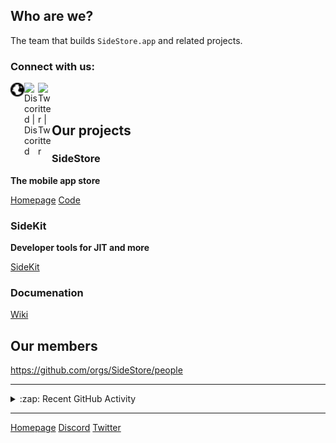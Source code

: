 <!-- 
Docs: How to use GitHub README and actions to auto-generate embedded content.
https://github.com/anuraghazra/github-readme-stats
https://www.youtube.com/watch?v=n6d4KHSKqGk
https://github.com/rahuldkjain/github-profile-readme-generator
 -->

## Who are we?

The team that builds `SideStore.app` and related projects.

### Connect with us:

<!--
[![Website](https://img.shields.io/website?label=sidestore.io&style=for-the-badge&url=https://sidestore.io)](https://sidestore.io)
[![Twitter Follow](https://img.shields.io/twitter/follow/sidestore_io?color=1DA1F2&logo=twitter&style=for-the-badge)](https://twitter.com/intent/follow?original_referer=https%3A%2F%2Fgithub.com%2Fsidestore&screen_name=sidestore)
[![GitHub Followers](https://img.shields.io/github/followers/sidestore?style=for-the-badge)]()
[![GitHub Sponsors](https://img.shields.io/github/sponsors/sidestore?style=for-the-badge
)]() 
-->

[<img align="left" alt="sidestore.io" width="22px" src="https://raw.githubusercontent.com/iconic/open-iconic/master/svg/globe.svg" />][website]
[<img align="left" alt="Discord | Discord" width="22px" src="https://cdn.jsdelivr.net/npm/simple-icons@v3/icons/discord.svg" />][discord]
[<img align="left" alt="Twitter | Twitter" width="22px" src="https://cdn.jsdelivr.net/npm/simple-icons@v3/icons/twitter.svg" />][twitter]

<br />
<br />

## Our projects

### SideStore

__The mobile app store__

[Homepage][website]
[Code][git.sidestore]

### SideKit

__Developer tools for JIT and more__

[SideKit][git.sidekit]

### Documenation

[Wiki][wiki]

## Our members

https://github.com/orgs/SideStore/people

---

<details>
  <summary>:zap: Recent GitHub Activity</summary>

<!--START_SECTION:activity-->
1. 💪 Opened PR [#257](https://github.com/SideStore/SideStore/pull/257) in [SideStore/SideStore](https://github.com/SideStore/SideStore)
2. 🎉 Merged PR [#256](https://github.com/SideStore/SideStore/pull/256) in [SideStore/SideStore](https://github.com/SideStore/SideStore)
3. 💪 Opened PR [#256](https://github.com/SideStore/SideStore/pull/256) in [SideStore/SideStore](https://github.com/SideStore/SideStore)
4. 💪 Opened PR [#3](https://github.com/SideStore/minimuxer/pull/3) in [SideStore/minimuxer](https://github.com/SideStore/minimuxer)
5. 🗣 Commented on [#231](https://github.com/SideStore/SideStore/issues/231) in [SideStore/SideStore](https://github.com/SideStore/SideStore)
6. 🗣 Commented on [#217](https://github.com/SideStore/SideStore/issues/217) in [SideStore/SideStore](https://github.com/SideStore/SideStore)
7. 🗣 Commented on [#231](https://github.com/SideStore/SideStore/issues/231) in [SideStore/SideStore](https://github.com/SideStore/SideStore)
8. ❗️ Closed issue [#255](https://github.com/SideStore/SideStore/issues/255) in [SideStore/SideStore](https://github.com/SideStore/SideStore)
9. 🗣 Commented on [#255](https://github.com/SideStore/SideStore/issues/255) in [SideStore/SideStore](https://github.com/SideStore/SideStore)
10. 🗣 Commented on [#17](https://github.com/SideStore/Community-Source/issues/17) in [SideStore/Community-Source](https://github.com/SideStore/Community-Source)
11. 🗣 Commented on [#17](https://github.com/SideStore/Community-Source/issues/17) in [SideStore/Community-Source](https://github.com/SideStore/Community-Source)
12. 🗣 Commented on [#46](https://github.com/SideStore/SideStore/issues/46) in [SideStore/SideStore](https://github.com/SideStore/SideStore)
13. 🎉 Merged PR [#17](https://github.com/SideStore/Community-Source/pull/17) in [SideStore/Community-Source](https://github.com/SideStore/Community-Source)
14. 🎉 Merged PR [#18](https://github.com/SideStore/Community-Source/pull/18) in [SideStore/Community-Source](https://github.com/SideStore/Community-Source)
15. 💪 Opened PR [#18](https://github.com/SideStore/Community-Source/pull/18) in [SideStore/Community-Source](https://github.com/SideStore/Community-Source)
16. 🗣 Commented on [#17](https://github.com/SideStore/Community-Source/issues/17) in [SideStore/Community-Source](https://github.com/SideStore/Community-Source)
17. 💪 Opened PR [#17](https://github.com/SideStore/Community-Source/pull/17) in [SideStore/Community-Source](https://github.com/SideStore/Community-Source)
18. 💪 Opened PR [#5](https://github.com/SideStore/sidestore_downloader/pull/5) in [SideStore/sidestore_downloader](https://github.com/SideStore/sidestore_downloader)
19. 🗣 Commented on [#243](https://github.com/SideStore/SideStore/issues/243) in [SideStore/SideStore](https://github.com/SideStore/SideStore)
20. 🗣 Commented on [#255](https://github.com/SideStore/SideStore/issues/255) in [SideStore/SideStore](https://github.com/SideStore/SideStore)
<!--END_SECTION:activity-->

</details>

---

[Homepage][patreon] [Discord][discord] [Twitter][twitter]

<!--
- [Patreon][patreon]
- [OpenCollective][opencollective]
- [YouTube][youtube]
-->

[website]: https://sidestore.io
[wiki]: https://wiki.sidestore.io
[twitter]: https://twitter.com/sidestore_io
[discord]: https://discord.gg/CacsuuzsBq
[youtube]: https://youtube.com/TODO
[patreon]: https://www.patreon.com/SideStore
[opencollective]: https://opencollective.com/TODO
[git.sidestore]: https://github.com/SideStore/SideStore/
[git.sidekit]: https://github.com/SideStore/SideKit

